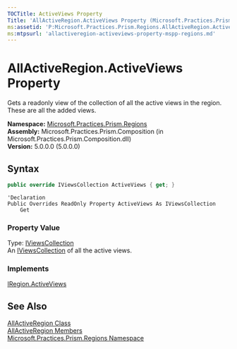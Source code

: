 ```yaml
---
TOCTitle: ActiveViews Property
Title: 'AllActiveRegion.ActiveViews Property (Microsoft.Practices.Prism.Regions)'
ms:assetid: 'P:Microsoft.Practices.Prism.Regions.AllActiveRegion.ActiveViews'
ms:mtpsurl: 'allactiveregion-activeviews-property-mspp-regions.md'
---
```

# AllActiveRegion.ActiveViews Property

Gets a readonly view of the collection of all the active views in the region. These are all the added views.

**Namespace:** [Microsoft.Practices.Prism.Regions](/patterns-practices/reference/mspp-regions-namespace)  
**Assembly:** Microsoft.Practices.Prism.Composition (in Microsoft.Practices.Prism.Composition.dll)  
**Version:** 5.0.0.0 (5.0.0.0)

## Syntax

```C#
public override IViewsCollection ActiveViews { get; }
```

```VB
'Declaration
Public Overrides ReadOnly Property ActiveViews As IViewsCollection
	Get
```

### Property Value

Type: [IViewsCollection](/patterns-practices/reference/iviewscollection-interface-mspp-regions)  
An [IViewsCollection](/patterns-practices/reference/iviewscollection-interface-mspp-regions) of all the active views.
### Implements

[IRegion.ActiveViews](/patterns-practices/reference/iregion-activeviews-property-mspp-regions)

## See Also

[AllActiveRegion Class](/patterns-practices/reference/allactiveregion-class-mspp-regions)  
[AllActiveRegion Members](/patterns-practices/reference/allactiveregion-members-mspp-regions)  
[Microsoft.Practices.Prism.Regions Namespace](/patterns-practices/reference/mspp-regions-namespace)  

